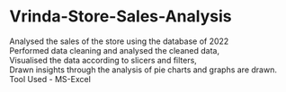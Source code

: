 # Vrinda-Store-Sales-Analysis
Analysed the sales of the store using the database of 2022
<br/>Performed data cleaning and analysed the cleaned data,
<br/>Visualised the data according to slicers and filters,
<br/>Drawn insights through the analysis of pie charts and graphs are drawn.
<br/>Tool Used - MS-Excel
